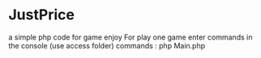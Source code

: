 # JustPrice
a simple php code for game enjoy
For play one game enter commands in the console (use access folder)
commands : 
  php Main.php
